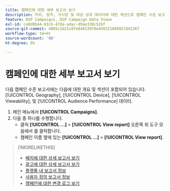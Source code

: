 ```yaml
---
title: 캠페인에 대한 세부 보고서 보기
description: 지리, 장치, 가시성 및 대상 성과 데이터에 대한 섹션으로 캠페인 수준 보고서를 여는 방법에 대해 알아봅니다.
feature: DSP Campaigns, DSP Campaign Data Views
exl-id: ce0d8b44-63cb-47da-adac-d9ae330c52bf
source-git-commit: 4085c1b21c0fe84653978e449321868921841367
workflow-type: tm+mt
source-wordcount: '90'
ht-degree: 0%

---
```


# 캠페인에 대한 세부 보고서 보기

다음 <!--legacy --> 캠페인 수준 보고서에는 다음에 대한 개요 및 섹션이 포함되어 있습니다. [!UICONTROL Geography], [!UICONTROL Device], [!UICONTROL Viewability], 및 [!UICONTROL Audience Performance] 데이터.

1. 메인 메뉴에서 **[!UICONTROL Campaigns]**.
1. 다음 중 하나를 수행합니다.
   * 클릭 **[!UICONTROL ...]** > **[!UICONTROL View report]** 오른쪽 위 도구 모음에서 를 클릭합니다.
   * 캠페인 이름 옆에 있는  **[!UICONTROL ...]** > **[!UICONTROL View report]**.

>[!MORELIKETHIS]
>
>* [배치에 대한 상세 보고서 보기](/help/dsp/campaign-management/placements/placement-view-report.md)
>* [광고에 대한 상세 보고서 보기](/help/dsp/campaign-management/ads/ad-view-report.md)
>* [플랫폼 내 보고서 정보](/help/dsp/campaign-management/reports/campaign-reports-about.md)
>* [사용자 정의 보고서 정보](/help/dsp/reports/report-about.md)
>* [캠페인에 대한 변경 로그 보기](campaign-change-log.md)

